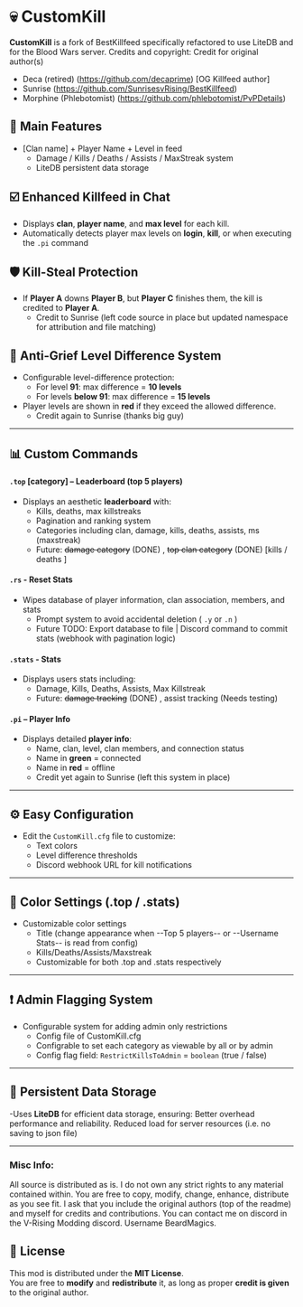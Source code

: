 # 💀 CustomKill

**CustomKill** is a fork of BestKillfeed specifically refactored to use LiteDB and for the Blood Wars server.
Credits and copyright: 
Credit for original author(s)
- Deca (retired) (https://github.com/decaprime) [OG Killfeed author]
- Sunrise (https://github.com/SunrisesvRising/BestKillfeed)
- Morphine (Phlebotomist) (https://github.com/phlebotomist/PvPDetails)

## 🔧 Main Features
- [Clan name] + Player Name + Level in feed
  - Damage / Kills / Deaths / Assists / MaxStreak system
  - LiteDB persistent data storage

## ☑️ Enhanced Killfeed in Chat
- Displays **clan**, **player name**, and **max level** for each kill.
- Automatically detects player max levels on **login**, **kill**, or when executing the `.pi` command


## 🛡️ Kill-Steal Protection 
- If **Player A** downs **Player B**, but **Player C** finishes them, the kill is credited to **Player A**.
  - Credit to Sunrise (left code source in place but updated namespace for attribution and file matching)

## 🚫 Anti-Grief Level Difference System
- Configurable level-difference protection:
  - For level **91**: max difference = **10 levels**
  - For levels **below 91**: max difference = **15 levels**
- Player levels are shown in **red** if they exceed the allowed difference.
  - Credit again to Sunrise (thanks big guy)

---

## 📊 Custom Commands

#### `.top` [category] – Leaderboard (top 5 players)
- Displays an aesthetic **leaderboard** with:
  - Kills, deaths, max killstreaks
  - Pagination and ranking system
  - Categories including clan, damage, kills, deaths, assists, ms (maxstreak)
  - Future: ~~damage category~~ (DONE) , ~~top clan category~~ (DONE) [kills / deaths ]

#### `.rs` - Reset Stats
- Wipes database of player information, clan association, members, and stats
  - Prompt system to avoid accidental deletion ( `.y` or `.n` )
  - Future TODO: Export database to file | Discord command to commit stats (webhook with pagination logic)
 
#### `.stats` - Stats
- Displays users stats including:
  - Damage, Kills, Deaths, Assists, Max Killstreak
  - Future: ~~damage tracking~~ (DONE) , assist tracking (Needs testing)

#### `.pi` – Player Info
- Displays detailed **player info**:
  - Name, clan, level, clan members, and connection status
  - Name in **green** = connected  
  - Name in **red** = offline
  - Credit yet again to Sunrise (left this system in place)
---

## ⚙️ Easy Configuration
- Edit the `CustomKill.cfg` file to customize:
  - Text colors
  - Level difference thresholds
  - Discord webhook URL for kill notifications

---

## 🎨 Color Settings (.top / .stats)
- Customizable color settings
  - Title (change appearance when --Top 5 players-- or --Username Stats-- is read from config)
  - Kills/Deaths/Assists/Maxstreak
  - Customizable for both .top and .stats respectively

---

## ❗ Admin Flagging System
- Configurable system for adding admin only restrictions
  - Config file of CustomKill.cfg
  - Configrable to set each category as viewable by all or by admin
  - Config flag field: `RestrictKillsToAdmin` = `boolean` (true / false)

---

## 💾 Persistent Data Storage
-Uses **LiteDB** for efficient data storage, ensuring:
Better overhead performance and reliability.
Reduced load for server resources (i.e. no saving to json file)

---

### Misc Info:
All source is distributed as is. I do not own any strict rights to any material contained within.
You are free to copy, modify, change, enhance, distribute as you see fit.
I ask that you include the original authors (top of the readme) and myself for credits and contributions.
You can contact me on discord in the V-Rising Modding discord. Username BeardMagics.

## 📝 License

This mod is distributed under the **MIT License**.  
You are free to **modify** and **redistribute** it, as long as proper **credit is given** to the original author.
